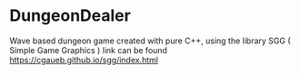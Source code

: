 # DungeonDealer
Wave based dungeon game created with pure C++, using the library SGG ( Simple Game Graphics ) link can be found https://cgaueb.github.io/sgg/index.html
